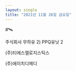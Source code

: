 ```yaml
---
layout: single
title: "2021년 11월 26일 금요일"
---
```


#🛰

주식회사 무하유 2) PPQ유닛 2

(주)티에스엘로지스틱스

(주)에이치디메디
